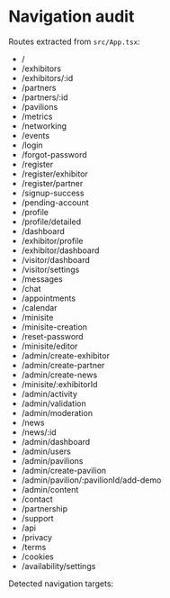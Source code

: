 # Navigation audit

Routes extracted from `src/App.tsx`:

- /
- /exhibitors
- /exhibitors/:id
- /partners
- /partners/:id
- /pavilions
- /metrics
- /networking
- /events
- /login
- /forgot-password
- /register
- /register/exhibitor
- /register/partner
- /signup-success
- /pending-account
- /profile
- /profile/detailed
- /dashboard
- /exhibitor/profile
- /exhibitor/dashboard
- /visitor/dashboard
- /visitor/settings
- /messages
- /chat
- /appointments
- /calendar
- /minisite
- /minisite-creation
- /reset-password
- /minisite/editor
- /admin/create-exhibitor
- /admin/create-partner
- /admin/create-news
- /minisite/:exhibitorId
- /admin/activity
- /admin/validation
- /admin/moderation
- /news
- /news/:id
- /admin/dashboard
- /admin/users
- /admin/pavilions
- /admin/create-pavilion
- /admin/pavilion/:pavilionId/add-demo
- /admin/content
- /contact
- /partnership
- /support
- /api
- /privacy
- /terms
- /cookies
- /availability/settings

Detected navigation targets:
